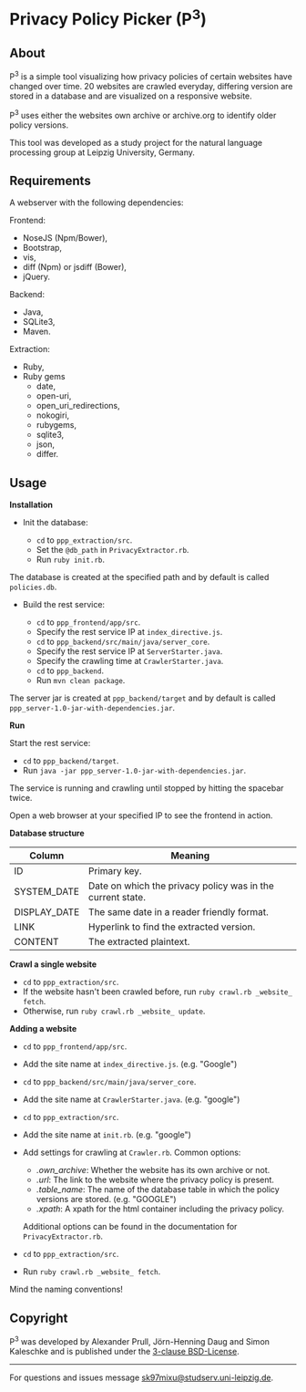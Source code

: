 # Privacy Policy Picker (P<sup>3</sup>)

__About__
-

P<sup>3</sup> is a simple tool visualizing how privacy policies of certain websites have changed over time.
20 websites are crawled everyday, differing version are stored in a database and are visualized on a responsive website.

P<sup>3</sup> uses either the websites own archive or archive.org to identify older policy versions.

This tool was developed as a study project for the natural language processing group at Leipzig University, Germany.

__Requirements__
-

A webserver with the following dependencies:

Frontend:
- NoseJS (Npm/Bower),
- Bootstrap,
- vis,
- diff (Npm) or jsdiff (Bower),
- jQuery.

Backend:
- Java,
- SQLite3,
- Maven.

Extraction:
- Ruby,
- Ruby gems
	- date, 
	- open-uri,
	- open_uri_redirections,
	- nokogiri,
	- rubygems,
	- sqlite3,
	- json,
	- differ.


__Usage__
-

__Installation__
- Init the database:
	
    - `cd` to `ppp_extraction/src`.
    - Set the `@db_path` in `PrivacyExtractor.rb`.
    - Run `ruby init.rb`.  

The database is created at the specified path and by default is called `policies.db`.
- Build the rest service:

	- `cd` to `ppp_frontend/app/src`.
	- Specify the rest service IP at `index_directive.js`.
	- `cd` to `ppp_backend/src/main/java/server_core`.
	- Specify the rest service IP at `ServerStarter.java`.
	- Specify the crawling time at `CrawlerStarter.java`.
	- `cd` to `ppp_backend`.
	- Run `mvn clean package`.

The server jar is created at `ppp_backend/target` and by default is called `ppp_server-1.0-jar-with-dependencies.jar`.

__Run__

Start the rest service:
- `cd` to `ppp_backend/target`.
- Run `java -jar ppp_server-1.0-jar-with-dependencies.jar`.

The service is running and crawling until stopped by hitting the spacebar twice.

Open a web browser at your specified IP to see the frontend in action.

__Database structure__

Column | Meaning
--- | ---
ID | Primary key.
SYSTEM_DATE | Date on which the privacy policy was in the current state.
DISPLAY_DATE | The same date in a reader friendly format.
LINK | Hyperlink to find the extracted version.
CONTENT | The extracted plaintext.

__Crawl a single website__

- `cd` to `ppp_extraction/src`.
- If the website hasn't been crawled before, run `ruby crawl.rb _website_ fetch`.
- Otherwise, run `ruby crawl.rb _website_ update`.

__Adding a website__

- `cd` to `ppp_frontend/app/src`.
- Add the site name at `index_directive.js`. (e.g. "Google")
- `cd` to `ppp_backend/src/main/java/server_core`.
- Add the site name at `CrawlerStarter.java`. (e.g. "google")
- `cd` to `ppp_extraction/src`.
- Add the site name at `init.rb`. (e.g. "google")
- Add settings for crawling at `Crawler.rb`. Common options:
	- _.own_archive_: Whether the website has its own archive or not.
	- _.url_: The link to the website where the privacy policy is present.
	- _.table_name_: The name of the database table in which the policy versions are stored. (e.g. "GOOGLE")
    - _.xpath_: A xpath for the html container including the privacy policy.
    
    Additional options can be found in the documentation for `PrivacyExtractor.rb`.
 - `cd` to `ppp_extraction/src`.
- Run `ruby crawl.rb _website_ fetch`.
    
Mind the naming conventions!

__Copyright__
-

P<sup>3</sup> was developed by Alexander Prull, Jörn-Henning Daug and Simon Kaleschke and is published under the [3-clause BSD-License](https://opensource.org/licenses/BSD-3-Clause).

---
For questions and issues message sk97mixu@studserv.uni-leipzig.de.